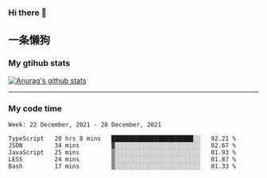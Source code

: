 ### Hi there 👋

## 一条懒狗
<!--
**kiss-me-quickly/kiss-me-quickly** is a ✨ _special_ ✨ repository because its `README.md` (this file) appears on your GitHub profile.

Here are some ideas to get you started:

- 🔭 I’m currently working on ...
- 🌱 I’m currently learning ...
- 👯 I’m looking to collaborate on ...
- 🤔 I’m looking for help with ...
- 💬 Ask me about ...
- 📫 How to reach me: ...
- 😄 Pronouns: ...
- ⚡ Fun fact: ...
-->


### My gtihub stats

[![Anurag's github stats](https://github-readme-stats.vercel.app/api?username=kiss-me-quickly)](https://github.com/anuraghazra/github-readme-stats)

***

### My code time

<!--START_SECTION:waka-->
```text
Week: 22 December, 2021 - 28 December, 2021

TypeScript   20 hrs 8 mins   ███████████████████████░░   92.21 % 
JSON         34 mins         ▓░░░░░░░░░░░░░░░░░░░░░░░░   02.67 % 
JavaScript   25 mins         ▒░░░░░░░░░░░░░░░░░░░░░░░░   01.93 % 
LESS         24 mins         ▒░░░░░░░░░░░░░░░░░░░░░░░░   01.87 % 
Bash         17 mins         ▒░░░░░░░░░░░░░░░░░░░░░░░░   01.33 % 
```
<!--END_SECTION:waka-->
